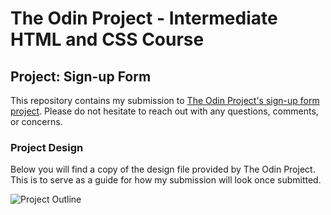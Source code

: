# The Odin Project - Intermediate HTML and CSS Course
## Project: Sign-up Form
This repository contains my submission to [The Odin Project's sign-up form project](https://www.theodinproject.com/lessons/node-path-intermediate-html-and-css-sign-up-form). Please do not hesitate to reach out with any questions, comments, or concerns.

### Project Design
Below you will find a copy of the design file provided by The Odin Project. This is to serve as a guide for how my submission will look once submitted.

![Project Outline](https://cdn.statically.io/gh/TheOdinProject/curriculum/5f37d43908ef92499e95a9b90fc3cc291a95014c/html_css/project-sign-up-form/sign-up-form.png)